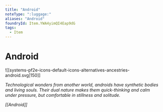 ```yaml
---
title: "Android"
noteType: ":luggage:"
aliases: "Android"
foundryId: Item.YWA4yimQI4Eap9dG
tags:
  - Item
---
```


# Android
![[systems-pf2e-icons-default-icons-alternatives-ancestries-android.svg|150]]

_Technological wonders from another world, androids have synthetic bodies and living_ _souls. Their dual nature makes them quick-thinking and calm under pressure, but_ _comfortable in stillness and solitude._

_[[Android]]_
